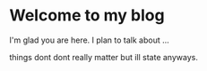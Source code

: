 # Welcome to my blog

I'm glad you are here. I plan to talk about ...

things dont dont really matter but ill state anyways.
